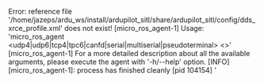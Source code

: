 Error: reference file '/home/jazeps/ardu_ws/install/ardupilot_sitl/share/ardupilot_sitl/config/dds_xrce_profile.xml' does not exist!
[micro_ros_agent-1] Usage: 'micro_ros_agent <udp4|udp6|tcp4|tpc6|canfd|serial|multiserial|pseudoterminal> <<args>>'
[micro_ros_agent-1] For a more detailed description about all the available arguments, please execute the agent with '-h/--help' option.
[INFO] [micro_ros_agent-1]: process has finished cleanly [pid 104154]
'